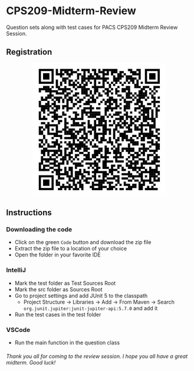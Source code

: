 # CPS209-Midterm-Review
Question sets along with test cases for PACS CPS209 Midterm Review Session.

## Registration
<p align="center">
    <img src="/209_registration.png">
</p>

## Instructions
### Downloading the code
- Click on the green `Code` button and download the zip file
- Extract the zip file to a location of your choice
- Open the folder in your favorite IDE

### IntelliJ
- Mark the test folder as Test Sources Root
- Mark the src folder as Sources Root
- Go to project settings and add JUnit 5 to the classpath
    - Project Structure -> Libraries -> Add -> From Maven -> Search `org.junit.jupiter:junit-jupiter-api:5.7.0` and add it
- Run the test cases in the test folder

### VSCode
- Run the main function in the question class

###### Thank you all for coming to the review session. I hope you all have a great midterm. Good luck!